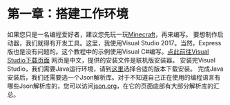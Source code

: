 # 第一章：搭建工作环境
如果您只是一名编程爱好者，建议您先玩一玩[Minecraft](https://www.minecraft.net/zh-hans/ "访问Minecraft官方网站")，再来编写。
要想制作启动器，我们就得有开发工具。这里，我使用Visual Studio 2017。当然，Express版也是没有问题的。这个教程中的示例使用Visual C#编写。[点此前往Visual Studio下载页面](http://www.visualstudio.com/zh-hans/downloads "访问Visual Studio官方网站以下载")
网页是中文，提供的安装文件是联机版安装器。
安装完Visual Studio，我们需要Java运行环境，请到[这里](https://java.com/zh_CN/download/manual.jsp "访问Java官方网站以下载")选择合适的版本下载安装。
完成Java安装后，我们还需要选一个Json解析库。对于不知道自己正在使用的编程语言有哪些Json解析库的，您可以访问[json.org](http://json.org/)，在它的页面底部有大部分解析库的汇总。
